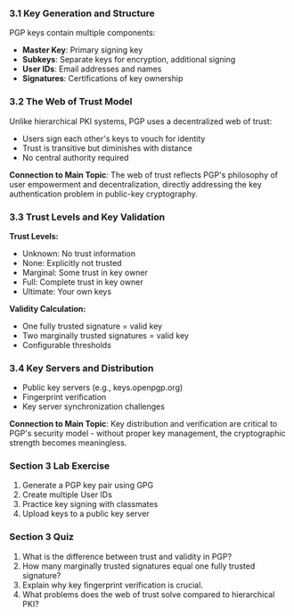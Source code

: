 ### 3.1 Key Generation and Structure
PGP keys contain multiple components:
- **Master Key**: Primary signing key
- **Subkeys**: Separate keys for encryption, additional signing
- **User IDs**: Email addresses and names
- **Signatures**: Certifications of key ownership

### 3.2 The Web of Trust Model
Unlike hierarchical PKI systems, PGP uses a decentralized web of trust:
- Users sign each other's keys to vouch for identity
- Trust is transitive but diminishes with distance
- No central authority required

**Connection to Main Topic**: The web of trust reflects PGP's philosophy of user empowerment and decentralization, directly addressing the key authentication problem in public-key cryptography.

### 3.3 Trust Levels and Key Validation
**Trust Levels:**
- Unknown: No trust information
- None: Explicitly not trusted
- Marginal: Some trust in key owner
- Full: Complete trust in key owner
- Ultimate: Your own keys

**Validity Calculation:**
- One fully trusted signature = valid key
- Two marginally trusted signatures = valid key
- Configurable thresholds

### 3.4 Key Servers and Distribution
- Public key servers (e.g., keys.openpgp.org)
- Fingerprint verification
- Key server synchronization challenges

**Connection to Main Topic**: Key distribution and verification are critical to PGP's security model - without proper key management, the cryptographic strength becomes meaningless.

### Section 3 Lab Exercise
1. Generate a PGP key pair using GPG
2. Create multiple User IDs
3. Practice key signing with classmates
4. Upload keys to a public key server

### Section 3 Quiz
1. What is the difference between trust and validity in PGP?
2. How many marginally trusted signatures equal one fully trusted signature?
3. Explain why key fingerprint verification is crucial.
4. What problems does the web of trust solve compared to hierarchical PKI?